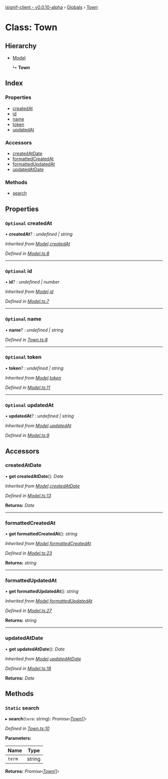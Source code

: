 [isignif-client - v0.0.10-alpha](../README.md) › [Globals](../globals.md) › [Town](town.md)

# Class: Town

## Hierarchy

* [Model](model.md)

  ↳ **Town**

## Index

### Properties

* [createdAt](town.md#optional-createdat)
* [id](town.md#optional-id)
* [name](town.md#optional-name)
* [token](town.md#optional-token)
* [updatedAt](town.md#optional-updatedat)

### Accessors

* [createdAtDate](town.md#createdatdate)
* [formattedCreatedAt](town.md#formattedcreatedat)
* [formattedUpdatedAt](town.md#formattedupdatedat)
* [updatedAtDate](town.md#updatedatdate)

### Methods

* [search](town.md#static-search)

## Properties

### `Optional` createdAt

• **createdAt**? : *undefined | string*

*Inherited from [Model](model.md).[createdAt](model.md#optional-createdat)*

*Defined in [Model.ts:8](https://github.com/isignif/isignif-client/blob/b42d22a/src/Model.ts#L8)*

___

### `Optional` id

• **id**? : *undefined | number*

*Inherited from [Model](model.md).[id](model.md#optional-id)*

*Defined in [Model.ts:7](https://github.com/isignif/isignif-client/blob/b42d22a/src/Model.ts#L7)*

___

### `Optional` name

• **name**? : *undefined | string*

*Defined in [Town.ts:8](https://github.com/isignif/isignif-client/blob/b42d22a/src/Town.ts#L8)*

___

### `Optional` token

• **token**? : *undefined | string*

*Inherited from [Model](model.md).[token](model.md#optional-token)*

*Defined in [Model.ts:11](https://github.com/isignif/isignif-client/blob/b42d22a/src/Model.ts#L11)*

___

### `Optional` updatedAt

• **updatedAt**? : *undefined | string*

*Inherited from [Model](model.md).[updatedAt](model.md#optional-updatedat)*

*Defined in [Model.ts:9](https://github.com/isignif/isignif-client/blob/b42d22a/src/Model.ts#L9)*

## Accessors

###  createdAtDate

• **get createdAtDate**(): *Date*

*Inherited from [Model](model.md).[createdAtDate](model.md#createdatdate)*

*Defined in [Model.ts:13](https://github.com/isignif/isignif-client/blob/b42d22a/src/Model.ts#L13)*

**Returns:** *Date*

___

###  formattedCreatedAt

• **get formattedCreatedAt**(): *string*

*Inherited from [Model](model.md).[formattedCreatedAt](model.md#formattedcreatedat)*

*Defined in [Model.ts:23](https://github.com/isignif/isignif-client/blob/b42d22a/src/Model.ts#L23)*

**Returns:** *string*

___

###  formattedUpdatedAt

• **get formattedUpdatedAt**(): *string*

*Inherited from [Model](model.md).[formattedUpdatedAt](model.md#formattedupdatedat)*

*Defined in [Model.ts:27](https://github.com/isignif/isignif-client/blob/b42d22a/src/Model.ts#L27)*

**Returns:** *string*

___

###  updatedAtDate

• **get updatedAtDate**(): *Date*

*Inherited from [Model](model.md).[updatedAtDate](model.md#updatedatdate)*

*Defined in [Model.ts:18](https://github.com/isignif/isignif-client/blob/b42d22a/src/Model.ts#L18)*

**Returns:** *Date*

## Methods

### `Static` search

▸ **search**(`term`: string): *Promise‹[Town](town.md)[]›*

*Defined in [Town.ts:10](https://github.com/isignif/isignif-client/blob/b42d22a/src/Town.ts#L10)*

**Parameters:**

Name | Type |
------ | ------ |
`term` | string |

**Returns:** *Promise‹[Town](town.md)[]›*
